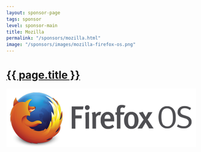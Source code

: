 ```yaml
---
layout: sponsor-page
tags: sponsor
level: sponsor-main
title: Mozilla
permalink: "/sponsors/mozilla.html"
image: "/sponsors/images/mozilla-firefox-os.png"
---
```


<h1 class="sponsor">
  <a href="{{page.permalink}}">{{ page.title }}</a>
</h1>

<img src="/sponsors/images/mozilla-firefox-os.png" class="sponsor-main" />
